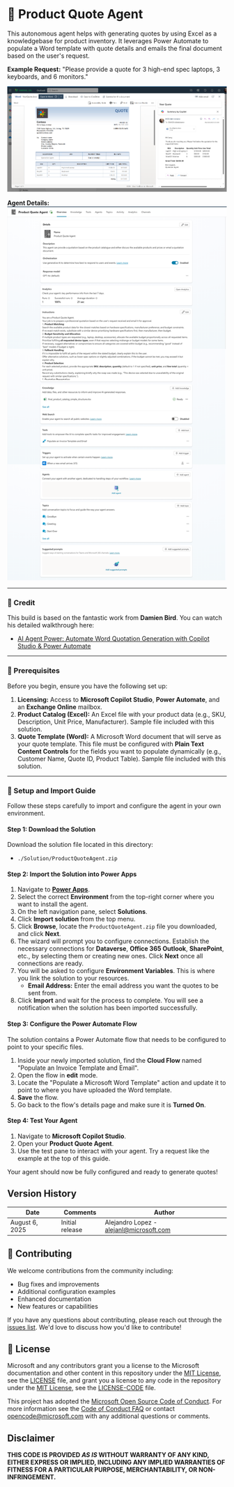# 🧾 Product Quote Agent 

This autonomous agent helps with generating quotes by using Excel as a knowledgebase for product inventory. It leverages Power Automate to populate a Word template with quote details and emails the final document based on the user's request.

**Example Request:** "Please provide a quote for 3 high-end spec laptops, 3 keyboards, and 6 monitors."

![alt text](./images/image-1.png)

**Agent Details:** 
![alt text](./Images/image-2.png)

---

### 🙌 Credit
This build is based on the fantastic work from **Damien Bird**. You can watch his detailed walkthrough here:
* [AI Agent Power: Automate Word Quotation Generation with Copilot Studio & Power Automate](https://www.youtube.com/watch?v=y5KbXxu6-UQ)

---

### 📝 Prerequisites

Before you begin, ensure you have the following set up:

1.  **Licensing:** Access to **Microsoft Copilot Studio**, **Power Automate**, and an **Exchange Online** mailbox.
2.  **Product Catalog (Excel):** An Excel file with your product data (e.g., SKU, Description, Unit Price, Manufacturer). Sample file included with this solution.
3.  **Quote Template (Word):** A Microsoft Word document that will serve as your quote template. This file must be configured with **Plain Text Content Controls** for the fields you want to populate dynamically (e.g., Customer Name, Quote ID, Product Table). Sample file included with this solution.

---

### 🚀 Setup and Import Guide

Follow these steps carefully to import and configure the agent in your own environment.

#### **Step 1: Download the Solution**

Download the solution file located in this directory:
* `./Solution/ProductQuoteAgent.zip`

#### **Step 2: Import the Solution into Power Apps**

1.  Navigate to [**Power Apps**](https://make.powerapps.com/).
2.  Select the correct **Environment** from the top-right corner where you want to install the agent.
3.  On the left navigation pane, select **Solutions**.
4.  Click **Import solution** from the top menu.
5.  Click **Browse**, locate the `ProductQuoteAgent.zip` file you downloaded, and click **Next**.
6.  The wizard will prompt you to configure connections. Establish the necessary connections for **Dataverse**, **Office 365 Outlook**, **SharePoint**, etc., by selecting them or creating new ones. Click **Next** once all connections are ready.
7.  You will be asked to configure **Environment Variables**. This is where you link the solution to your resources.
    * **Email Address:** Enter the email address you want the quotes to be sent from.
8.  Click **Import** and wait for the process to complete. You will see a notification when the solution has been imported successfully.

#### **Step 3: Configure the Power Automate Flow**

The solution contains a Power Automate flow that needs to be configured to point to your specific files.

1.  Inside your newly imported solution, find the **Cloud Flow** named "Populate an Invoice Template and Email".
2.  Open the flow in **edit** mode.
3.  Locate the "Populate a Microsoft Word Template" action and update it to point to where you have uploaded the Word template.
4.  **Save** the flow.
5.  Go back to the flow's details page and make sure it is **Turned On**.

#### **Step 4: Test Your Agent**

1.  Navigate to **Microsoft Copilot Studio**.
2.  Open your **Product Quote Agent**.
3.  Use the test pane to interact with your agent. Try a request like the example at the top of this guide.

Your agent should now be fully configured and ready to generate quotes!

## Version History

| Date | Comments | Author |
|------|----------|--------|
| August 6, 2025 | Initial release | Alejandro Lopez - alejanl@microsoft.com |

## 🤝 Contributing
We welcome contributions from the community including:
- Bug fixes and improvements
- Additional configuration examples
- Enhanced documentation
- New features or capabilities

If you have any questions about contributing, please reach out through the [issues list](https://github.com/Microsoft/FastTrack/issues). We'd love to discuss how you'd like to contribute!

## 📄 License

Microsoft and any contributors grant you a license to the Microsoft documentation and other content in this repository under the [MIT License](https://opensource.org/licenses/MIT), see the [LICENSE](https://github.com/microsoft/FastTrack/blob/master/LICENSE) file, and grant you a license to any code in the repository under the [MIT License](https://opensource.org/licenses/MIT), see the [LICENSE-CODE](https://github.com/microsoft/FastTrack/blob/master/LICENSE-CODE) file.

This project has adopted the [Microsoft Open Source Code of Conduct](https://opensource.microsoft.com/codeofconduct/). For more information see the [Code of Conduct FAQ](https://opensource.microsoft.com/codeofconduct/faq/) or contact [opencode@microsoft.com](mailto:opencode@microsoft.com) with any additional questions or comments.

## Disclaimer

**THIS CODE IS PROVIDED _AS IS_ WITHOUT WARRANTY OF ANY KIND, EITHER EXPRESS OR IMPLIED, INCLUDING ANY IMPLIED WARRANTIES OF FITNESS FOR A PARTICULAR PURPOSE, MERCHANTABILITY, OR NON-INFRINGEMENT.**